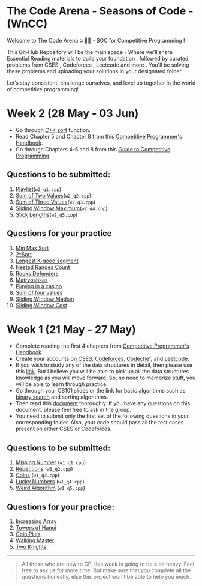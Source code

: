 # The Code Arena - Seasons of Code - (WnCC) 
Welcome to The Code Arena ⚔️👨‍💻 - SOC for Competitive Programming !

This Git-Hub Repository will be the main space - Where we'll share Essential Reading materials to build your foundation , followed by curated problems from CSES , Codeforces , Leetcode and more .
You'll be solving these problems and uploading your solutions in your designated folder

Let’s stay consistent, challenge ourselves, and level up together in the world of competitive programming!

# Week 2 (28 May - 03 Jun)

- Go through [C++ sort](https://www.geeksforgeeks.org/sort-c-stl/) function.
- Read Chapter 5 and Chapter 8 from this [Competitive Programmer's Handbook](https://cses.fi/book/book.pdf).
- Go through Chapters 4-5 and 8 from this [Guide to Competitive Programming](Resources/Guide_to_Competitive_Programming.pdf)

## Questions to be submitted:

1. [Playlist](https://cses.fi/problemset/task/1141)(`w2_q1.cpp`)
2. [Sum of Two Values](https://cses.fi/problemset/task/1640)(`w2_q2.cpp`)
3. [Sum of Three Values](https://cses.fi/problemset/task/1641)(`w2_q3.cpp`)
4. [Sliding Window Maximum](https://leetcode.com/problems/sliding-window-maximum/description/)(`w2_q4.cpp`)
5. [Stick Lengths](https://cses.fi/problemset/task/1074)(`w2_q5.cpp`)

## Questions for your practice

1. [Min Max Sort](https://codeforces.com/problemset/problem/1792/C)
2. [2^Sort](https://codeforces.com/problemset/problem/1692/G)
3. [Longest K-good segment](https://codeforces.com/contest/616/problem/D)
4. [Nested Ranges Count](https://cses.fi/problemset/task/2169#:~:text=CSES%20%2D%20Nested%20Ranges%20Count&text=Given%20n%20ranges%2C%20your%20task,c%20and%20d%E2%89%A4b.&text=The%20first%20input%20line%20has,n%3A%20the%20number%20of%20ranges.)
5. [Rooks Defenders](https://codeforces.com/problemset/problem/1679/C)
6. [Matryoshkas](https://codeforces.com/problemset/problem/1790/D)
7. [Playing in a casino](https://codeforces.com/problemset/problem/1808/B)
8. [Sum of four values](https://cses.fi/problemset/task/1642)
9. [Sliding Window Median](https://cses.fi/problemset/task/1076)
10. [Sliding Window Cost](https://cses.fi/problemset/task/1077)

# Week 1 (21 May - 27 May)

- Complete reading the first 4 chapters from [Competitive Programmer's Handbook](https://cses.fi/book/book.pdf).
- Create your accounts on [CSES](https://cses.fi/), [Codeforces](https://codeforces.com/), [Codechef](https://www.codechef.com/), and [Leetcode](https://leetcode.com/).
- If you wish to study any of the data structures in detail, then please use this [link](https://www.cse.iitb.ac.in/~akg/courses/2024-ds/). But I believe you will be able to pick up all the data structures knowledge as you will move forward. So, no need to memorize stuff, you will be able to learn through practice.
- Go through your CS101 slides or the link for basic algorithms such as [binary search](https://www.geeksforgeeks.org/binary-search/) and sorting algorithms.
- Then read this [document](https://drive.google.com/file/d/1wOlj2F0VPKcNTaDtMZIj23B6ZPjj8hbp/view?usp=sharing) thoroughly. If you have any questions on this document, please feel free to ask in the group.
- You need to submit only the first set of the following questions in your corresponding folder. Also, your code should pass all the test cases present on either CSES or Codeforces.

## Questions to be submitted:
1. [Missing Number](https://cses.fi/problemset/task/1083) (`w1_q1.cpp`)
2. [Repetitions](https://cses.fi/problemset/task/1069) (`w1_q2.cpp`) 
3. [Coins](https://cses.fi/problemset/task/1617) (`w1_q3.cpp`) 
4. [Lucky Numbers](https://cses.fi/problemset/task/1090) (`w1_q4.cpp`) 
5. [Weird Algorithm](https://cses.fi/problemset/task/1068) (`w1_q5.cpp`) 

## Questions for your practice:
1. [Increasing Array](https://cses.fi/problemset/task/1094) 
2. [Towers of Hanoi](https://cses.fi/problemset/task/2165) 
3. [Coin Piles](https://cses.fi/problemset/task/1754) 
4. [Walking Master](https://cses.fi/problemset/task/1753) 
5. [Two Knights](https://cses.fi/problemset/task/1072) 

---

> All those who are new to CP, this week is going to be a bit heavy. Feel free to ask us for more time. But make sure that you complete all the questions honestly, else this project won’t be able to help you much.
